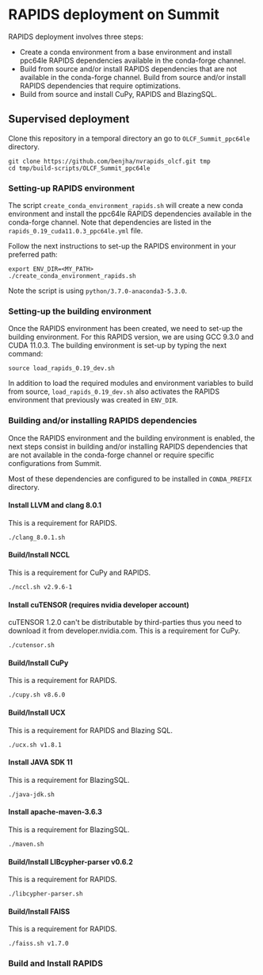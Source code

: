 # RAPIDS deployment on Summit

RAPIDS deployment involves three steps:

- Create a conda environment from a base environment and install ppc64le RAPIDS dependencies available in the conda-forge channel.
- Build from source and/or install RAPIDS dependencies that are not available in the conda-forge channel. Build from source and/or install RAPIDS dependencies that require optimizations.
- Build from source and install CuPy, RAPIDS and BlazingSQL.

## Supervised deployment

Clone this repository in a temporal directory an go to `OLCF_Summit_ppc64le` directory.

```
git clone https://github.com/benjha/nvrapids_olcf.git tmp
cd tmp/build-scripts/OLCF_Summit_ppc64le
```

### Setting-up RAPIDS environment

The script `create_conda_environment_rapids.sh` will create a new conda environment and install the ppc64le RAPIDS dependencies available in the conda-forge channel. Note that dependencies are listed in the `rapids_0.19_cuda11.0.3_ppc64le.yml` file.

Follow the next instructions to set-up the RAPIDS environment in your preferred path:

```
export ENV_DIR=<MY_PATH>
./create_conda_environment_rapids.sh
```

Note the script is using `python/3.7.0-anaconda3-5.3.0`.

### Setting-up the building environment

Once the RAPIDS environment has been created, we need to set-up the building environment. For this RAPIDS version, we are using GCC 9.3.0 and CUDA 11.0.3. The building environment is set-up by typing the next command:

```
source load_rapids_0.19_dev.sh
```

In addition to load the required modules and environment variables to build from source, `load_rapids_0.19_dev.sh` also activates the RAPIDS environment that previously was created in `ENV_DIR`.

### Building and/or installing RAPIDS dependencies

Once the RAPIDS environment and the building environment is enabled, the next steps consist in building and/or installing RAPIDS dependencies that are not available in the conda-forge channel or require specific configurations from Summit.

Most of these dependencies are configured to be installed in `CONDA_PREFIX` directory.

#### Install LLVM and clang 8.0.1

This is a requirement for RAPIDS.

```
./clang_8.0.1.sh
```

#### Build/Install NCCL

This is a requirement for CuPy and RAPIDS.

```
./nccl.sh v2.9.6-1
```

#### Install cuTENSOR (requires nvidia developer account)

cuTENSOR 1.2.0 can't be distributable by third-parties thus you need to download it from developer.nvidia.com. This is a requirement for CuPy.

```
./cutensor.sh
```

#### Build/Install CuPy 

This is a requirement for RAPIDS.

```
./cupy.sh v8.6.0
```

#### Build/Install UCX

This is a requirement for RAPIDS and Blazing SQL.

```
./ucx.sh v1.8.1
```

#### Install JAVA SDK 11

This is a requirement for BlazingSQL.

```
./java-jdk.sh
```

#### Install apache-maven-3.6.3

This is a requirement for BlazingSQL.

```
./maven.sh
```

#### Build/Install LIBcypher-parser v0.6.2

This is a requirement for RAPIDS.

```
./libcypher-parser.sh
```

#### Build/Install FAISS

This is a requirement for RAPIDS.

```
./faiss.sh v1.7.0
```

### Build and Install RAPIDS
